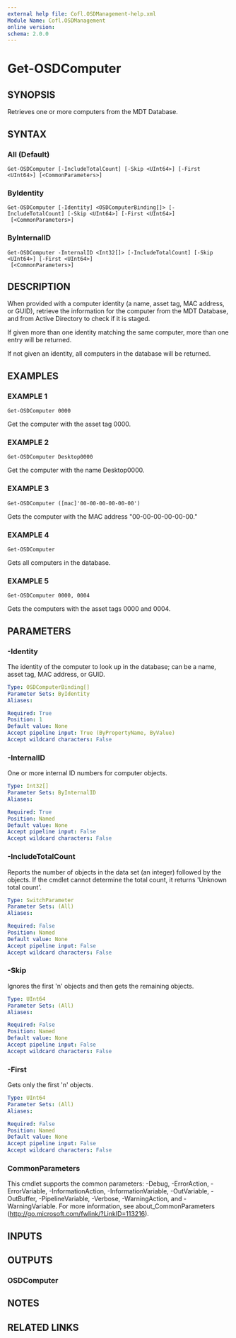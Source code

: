 ```yaml
---
external help file: Cofl.OSDManagement-help.xml
Module Name: Cofl.OSDManagement
online version:
schema: 2.0.0
---
```


# Get-OSDComputer

## SYNOPSIS
Retrieves one or more computers from the MDT Database.

## SYNTAX

### All (Default)
```
Get-OSDComputer [-IncludeTotalCount] [-Skip <UInt64>] [-First <UInt64>] [<CommonParameters>]
```

### ByIdentity
```
Get-OSDComputer [-Identity] <OSDComputerBinding[]> [-IncludeTotalCount] [-Skip <UInt64>] [-First <UInt64>]
 [<CommonParameters>]
```

### ByInternalID
```
Get-OSDComputer -InternalID <Int32[]> [-IncludeTotalCount] [-Skip <UInt64>] [-First <UInt64>]
 [<CommonParameters>]
```

## DESCRIPTION
When provided with a computer identity (a name, asset tag, MAC address, or GUID), retrieve
the information for the computer from the MDT Database, and from Active Directory to check if it is staged.

If given more than one identity matching the same computer, more than one entry will be returned.

If not given an identity, all computers in the database will be returned.

## EXAMPLES

### EXAMPLE 1
```
Get-OSDComputer 0000
```

Get the computer with the asset tag 0000.

### EXAMPLE 2
```
Get-OSDComputer Desktop0000
```

Get the computer with the name Desktop0000.

### EXAMPLE 3
```
Get-OSDComputer ([mac]'00-00-00-00-00-00')
```

Gets the computer with the MAC address "00-00-00-00-00-00."

### EXAMPLE 4
```
Get-OSDComputer
```

Gets all computers in the database.

### EXAMPLE 5
```
Get-OSDComputer 0000, 0004
```

Gets the computers with the asset tags 0000 and 0004.

## PARAMETERS

### -Identity
The identity of the computer to look up in the database; can be a name, asset tag, MAC address, or GUID.

```yaml
Type: OSDComputerBinding[]
Parameter Sets: ByIdentity
Aliases:

Required: True
Position: 1
Default value: None
Accept pipeline input: True (ByPropertyName, ByValue)
Accept wildcard characters: False
```

### -InternalID
One or more internal ID numbers for computer objects.

```yaml
Type: Int32[]
Parameter Sets: ByInternalID
Aliases:

Required: True
Position: Named
Default value: None
Accept pipeline input: False
Accept wildcard characters: False
```

### -IncludeTotalCount
Reports the number of objects in the data set (an integer) followed by the objects. If the cmdlet cannot determine the total count, it returns 'Unknown total count'.

```yaml
Type: SwitchParameter
Parameter Sets: (All)
Aliases:

Required: False
Position: Named
Default value: None
Accept pipeline input: False
Accept wildcard characters: False
```

### -Skip
Ignores the first 'n' objects and then gets the remaining objects.

```yaml
Type: UInt64
Parameter Sets: (All)
Aliases:

Required: False
Position: Named
Default value: None
Accept pipeline input: False
Accept wildcard characters: False
```

### -First
Gets only the first 'n' objects.

```yaml
Type: UInt64
Parameter Sets: (All)
Aliases:

Required: False
Position: Named
Default value: None
Accept pipeline input: False
Accept wildcard characters: False
```

### CommonParameters
This cmdlet supports the common parameters: -Debug, -ErrorAction, -ErrorVariable, -InformationAction, -InformationVariable, -OutVariable, -OutBuffer, -PipelineVariable, -Verbose, -WarningAction, and -WarningVariable. For more information, see about_CommonParameters (http://go.microsoft.com/fwlink/?LinkID=113216).

## INPUTS

## OUTPUTS

### OSDComputer

## NOTES

## RELATED LINKS
